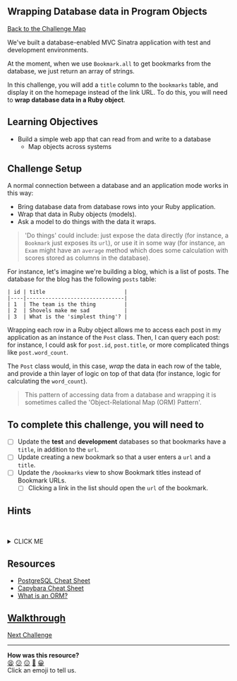 ## Wrapping Database data in Program Objects

[Back to the Challenge Map](00_challenge_map.md#challenges)

We've built a database-enabled MVC Sinatra application with test and development environments.

At the moment, when we use `Bookmark.all` to get bookmarks from the database, we just return an array of strings.

In this challenge, you will add a `title` column to the `bookmarks` table, and display it on the homepage instead of the link URL. To do this, you will need to **wrap database data in a Ruby object**.

## Learning Objectives

* Build a simple web app that can read from and write to a database
  * Map objects across systems

## Challenge Setup

A normal connection between a database and an application mode works in this way:

- Bring database data from database rows into your Ruby application.
- Wrap that data in Ruby objects (models).
- Ask a model to do things with the data it wraps.

> 'Do things' could include: just expose the data directly (for instance, a `Bookmark` just exposes its `url`), or use it in some way (for instance, an `Exam` might have an `average` method which does some calculation with scores stored as columns in the database).

For instance, let's imagine we're building a blog, which is a list of posts. The database for the blog has the following `posts` table:

```
| id | title                         |
|----|-------------------------------|
| 1  | The team is the thing         |
| 2  | Shovels make me sad           |
| 3  | What is the 'simplest thing'? |
```

Wrapping each row in a Ruby object allows me to access each post in my application as an instance of the `Post` class. Then, I can query each post: for instance, I could ask for `post.id`, `post.title`, or more complicated things like `post.word_count`.

The `Post` class would, in this case, _wrap_ the data in each row of the table, and provide a thin layer of logic on top of that data (for instance, logic for calculating the `word_count`).

> This pattern of accessing data from a database and wrapping it is sometimes called the 'Object-Relational Map (ORM) Pattern'.

## To complete this challenge, you will need to

- [ ] Update the **test** and **development** databases so that bookmarks have a `title`, in addition to the `url`.
- [ ] Update creating a new bookmark so that a user enters a `url` and a `title`.
- [ ] Update the `/bookmarks` view to show Bookmark titles instead of Bookmark URLs.
  - [ ] Clicking a link in the list should open the `url` of the bookmark.

## Hints

&nbsp;<details><summary>CLICK ME</summary>

#### Adding new fields to the database

Before you can save bookmarks with a title, or display the title in the `bookmarks`, you'll need to update the `bookmarks` table in the `development` and `test` databases. See the suggested resources before for more information on how to do this.

#### Returning objects that respond to `#id`, `#title` and `#url` from database queries

You may want to update the `Bookmark.all` method to return instances of the `Bookmark` class instead of strings. The instance should wrap and expose the attributes `id`, `title` and `url`.

&nbsp;</details>

## Resources

* [PostgreSQL Cheat Sheet](https://www.postgresqltutorial.com/postgresql-cheat-sheet/)
* [Capybara Cheat Sheet](https://gist.github.com/cmkoller/0d3b048b3c4b48ee4955)
* [What is an ORM?](https://stackoverflow.com/questions/1152299/what-is-an-object-relational-mapping-framework)

## [Walkthrough](walkthroughs/11.md)

[Next Challenge](./12_securing_your_app.md)

<!-- BEGIN GENERATED SECTION DO NOT EDIT -->

---

**How was this resource?**  
[😫](https://airtable.com/shrUJ3t7KLMqVRFKR?prefill_Repository=makersacademy/course&prefill_File=bookmark_manager/11_wrapping_database_data_in_program_objects.md&prefill_Sentiment=😫) [😕](https://airtable.com/shrUJ3t7KLMqVRFKR?prefill_Repository=makersacademy/course&prefill_File=bookmark_manager/11_wrapping_database_data_in_program_objects.md&prefill_Sentiment=😕) [😐](https://airtable.com/shrUJ3t7KLMqVRFKR?prefill_Repository=makersacademy/course&prefill_File=bookmark_manager/11_wrapping_database_data_in_program_objects.md&prefill_Sentiment=😐) [🙂](https://airtable.com/shrUJ3t7KLMqVRFKR?prefill_Repository=makersacademy/course&prefill_File=bookmark_manager/11_wrapping_database_data_in_program_objects.md&prefill_Sentiment=🙂) [😀](https://airtable.com/shrUJ3t7KLMqVRFKR?prefill_Repository=makersacademy/course&prefill_File=bookmark_manager/11_wrapping_database_data_in_program_objects.md&prefill_Sentiment=😀)  
Click an emoji to tell us.

<!-- END GENERATED SECTION DO NOT EDIT -->
